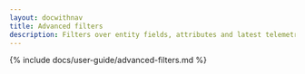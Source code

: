 ```yaml
---
layout: docwithnav
title: Advanced filters
description: Filters over entity fields, attributes and latest telemetry
---
```


{% include docs/user-guide/advanced-filters.md %}